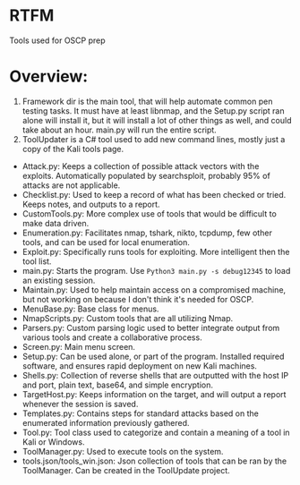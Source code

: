 # RTFM
Tools used for OSCP prep

# Overview:
1. Framework dir is the main tool, that will help automate common pen testing tasks.  It must have at least libnmap, and the Setup.py script ran alone will install it, but it will install a lot of other things as well, and could take about an hour.  main.py will run the entire script.
2. ToolUpdater is a C# tool used to add new command lines, mostly just a copy of the Kali tools page.

- Attack.py: Keeps a collection of possible attack vectors with the exploits.  Automatically populated by searchsploit, probably 95% of attacks are not applicable.
- Checklist.py: Used to keep a record of what has been checked or tried.  Keeps notes, and outputs to a report.
- CustomTools.py: More complex use of tools that would be difficult to make data driven.
- Enumeration.py: Facilitates nmap, tshark, nikto, tcpdump, few other tools, and can be used for local enumeration.
- Exploit.py: Specifically runs tools for exploiting.  More intelligent then the tool list.
- main.py: Starts the program.  Use `Python3 main.py -s debug12345` to load an existing session.
- Maintain.py: Used to help maintain access on a compromised machine, but not working on because I don't think it's needed for OSCP.
- MenuBase.py: Base class for menus.
- NmapScripts.py: Custom tools that are all utilizing Nmap.
- Parsers.py: Custom parsing logic used to better integrate output from various tools and create a collaborative process.
- Screen.py: Main menu screen.
- Setup.py: Can be used alone, or part of the program.  Installed required software, and ensures rapid deployment on new Kali machines.
- Shells.py: Collection of reverse shells that are outputted with the host IP and port, plain text, base64, and simple encryption.
- TargetHost.py: Keeps information on the target, and will output a report whenever the session is saved.
- Templates.py: Contains steps for standard attacks based on the enumerated information previously gathered.
- Tool.py: Tool class used to categorize and contain a meaning of a tool in Kali or Windows.
- ToolManager.py: Used to execute tools on the system.
- tools.json/tools_win.json: Json collection of tools that can be ran by the ToolManager.  Can be created in the ToolUpdate project.
